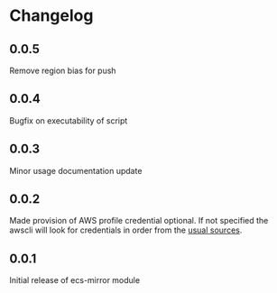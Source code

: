 # Changelog

## 0.0.5

Remove region bias for push

## 0.0.4

Bugfix on executability of script

## 0.0.3

Minor usage documentation update

## 0.0.2

Made provision of AWS profile credential optional. If not specified the awscli will look for credentials in order from the [usual sources](https://docs.aws.amazon.com/cli/latest/userguide/cli-configure-files.html).

## 0.0.1

Initial release of ecs-mirror module